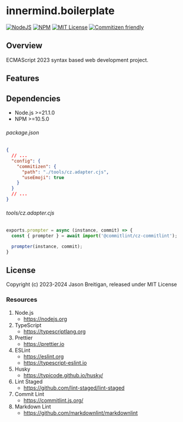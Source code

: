 # innermind.boilerplate

[![NodeJS][node]][node-url]
[![NPM][npm]][npm-url]
[![MIT License][license]][license-url]
[![Commitizen friendly][commitizen]][commitizen-url]

## Overview

ECMAScript 2023 syntax based web development project.

## Features

## Dependencies

- Node.js >=21.1.0
- NPM >=10.5.0

###### package.json

```json
{
  // ...
  "config": {
    "commitizen": {
      "path": "./tools/cz.adapter.cjs",
      "useEmoji": true
    }
  }
  // ...
}
```

###### tools/cz.adapter.cjs

```js
exports.prompter = async (instance, commit) => {
  const { prompter } = await import('@commitlint/cz-commitlint');

  prompter(instance, commit);
}
```

## License

Copyright (c) 2023-2024 Jason Breitigan, released under MIT License

### Resources

1. Node.js
   + <https://nodejs.org>
2. TypeScript
   + <https://typescriptlang.org>
3. Prettier
   + <https://prettier.io>
4. ESLint
   + <https://eslint.org>
   + <https://typescript-eslint.io>
5. Husky
   + <https://typicode.github.io/husky/>
6. Lint Staged
   + <https://github.com/lint-staged/lint-staged>
7. Commit Lint
   + <https://commitlint.js.org/>
8. Markdown Lint
   + <https://github.com/markdownlint/markdownlint>

[npm]: https://img.shields.io/npm/v/npm
[npm-url]: https://www.npmjs.com/
[node]: https://img.shields.io/badge/node-%3E%3D21.1.0-blue
[node-url]: https://nodejs.org
[license-url]: LICENSE
[license]: http://img.shields.io/badge/license-MIT-000000.svg?style=flat-square
[commitizen-url]: http://commitizen.github.io/cz-cli/
[commitizen]: https://img.shields.io/badge/commitizen-friendly-brightgreen.svg

